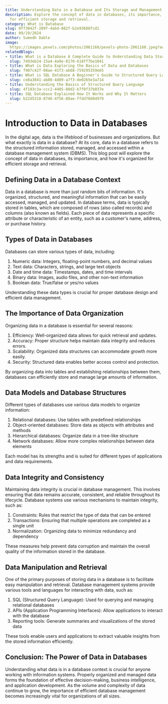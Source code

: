 ```yaml
---
title: Understanding Data in a Database and Its Storage and Management
description: Explore the concept of data in databases, its importance, and organization
  for efficient storage and retrieval.
category: What is Database
slug: 0ff3042f-289f-4abd-882f-b2e93688fcd1
date: 09/19/2024
author: Sumedh Dable
image: 
  https://images.pexels.com/photos/2061168/pexels-photo-2061168.jpeg?auto=compress&cs=tinysrgb&w=600
relatedBlogs:
- title: What is a Database A Complete Guide to Understanding Data Storage
  slug: 7493eb24-15a4-4a9e-8170-618ff7be1041
- title: What is Data Exploring the Basics of Data and Databases
  slug: f907c42f-08ae-41f3-ab68-759295359e65
- title: What is SQL Database A Beginner's Guide to Structured Query Language
  slug: ce8a3841-ab80-4d89-a7f3-de0265e3a714
- title: Understanding the Basics of Structured Query Language
  slug: 4f183c3a-ccc2-4405-80d2-b7f0f37b037e
- title: SQL Database Explained How It Works and Why It Matters
  slug: b22d5318-8746-4f56-88ae-ffdd70d84979
---
```


# Introduction to Data in Databases

In the digital age, data is the lifeblood of businesses and organizations. But what exactly is data in a database? At its core, data in a database refers to the structured information stored, managed, and accessed within a database management system (DBMS). This blog post will explore the concept of data in databases, its importance, and how it's organized for efficient storage and retrieval.

## Defining Data in a Database Context

Data in a database is more than just random bits of information. It's organized, structured, and meaningful information that can be easily accessed, managed, and updated. In database terms, data is typically stored in tables, which are composed of rows (also called records) and columns (also known as fields). Each piece of data represents a specific attribute or characteristic of an entity, such as a customer's name, address, or purchase history.

## Types of Data in Databases

Databases can store various types of data, including:

1. Numeric data: Integers, floating-point numbers, and decimal values
2. Text data: Characters, strings, and large text objects
3. Date and time data: Timestamps, dates, and time intervals
4. Binary data: Images, audio files, and other non-text information
5. Boolean data: True/false or yes/no values

Understanding these data types is crucial for proper database design and efficient data management.

## The Importance of Data Organization

Organizing data in a database is essential for several reasons:

1. Efficiency: Well-organized data allows for quick retrieval and updates.
2. Accuracy: Proper structure helps maintain data integrity and reduces errors.
3. Scalability: Organized data structures can accommodate growth more easily.
4. Security: Structured data enables better access control and protection.

By organizing data into tables and establishing relationships between them, databases can efficiently store and manage large amounts of information.

## Data Models and Database Structures

Different types of databases use various data models to organize information:

1. Relational databases: Use tables with predefined relationships
2. Object-oriented databases: Store data as objects with attributes and methods
3. Hierarchical databases: Organize data in a tree-like structure
4. Network databases: Allow more complex relationships between data elements

Each model has its strengths and is suited for different types of applications and data requirements.

## Data Integrity and Consistency

Maintaining data integrity is crucial in database management. This involves ensuring that data remains accurate, consistent, and reliable throughout its lifecycle. Database systems use various mechanisms to maintain integrity, such as:

1. Constraints: Rules that restrict the type of data that can be entered
2. Transactions: Ensuring that multiple operations are completed as a single unit
3. Normalization: Organizing data to minimize redundancy and dependency

These measures help prevent data corruption and maintain the overall quality of the information stored in the database.

## Data Manipulation and Retrieval

One of the primary purposes of storing data in a database is to facilitate easy manipulation and retrieval. Database management systems provide various tools and languages for interacting with data, such as:

1. SQL (Structured Query Language): Used for querying and managing relational databases
2. APIs (Application Programming Interfaces): Allow applications to interact with the database
3. Reporting tools: Generate summaries and visualizations of the stored data

These tools enable users and applications to extract valuable insights from the stored information efficiently.

## Conclusion: The Power of Data in Databases

Understanding what data is in a database context is crucial for anyone working with information systems. Properly organized and managed data forms the foundation of effective decision-making, business intelligence, and application development. As the volume and complexity of data continue to grow, the importance of efficient database management becomes increasingly vital for organizations of all sizes.